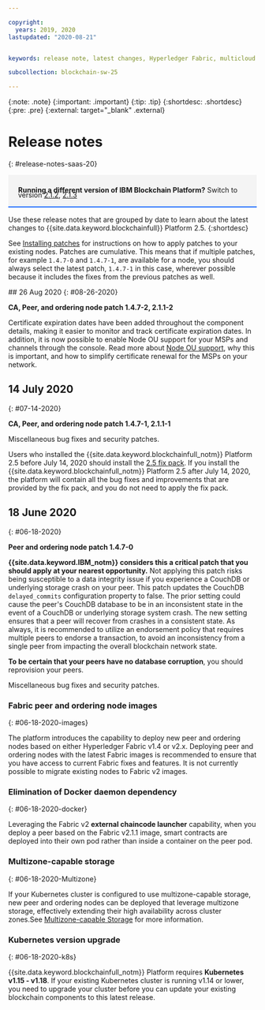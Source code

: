```yaml
---

copyright:
  years: 2019, 2020
lastupdated: "2020-08-21"


keywords: release note, latest changes, Hyperledger Fabric, multicloud

subcollection: blockchain-sw-25

---
```


{:note: .note}
{:important: .important}
{:tip: .tip}
{:shortdesc: .shortdesc}
{:pre: .pre}
{:external: target="_blank" .external}

# Release notes
{: #release-notes-saas-20}

<div style="background-color: #f4f4f4; padding-left: 20px; border-bottom: 2px solid #0f62fe; padding-top: 12px; padding-bottom: 4px; margin-bottom: 16px;">
  <p style="line-height: 10px;">
    <strong>Running a different version of IBM Blockchain Platform?</strong> Switch to version
    <a href="https://cloud.ibm.com/docs/blockchain-sw?topic=blockchain-sw-release-notes-saas-20">2.1.2</a>,
    <a href="https://cloud.ibm.com/docs/blockchain-sw-213?topic=blockchain-sw-213-release-notes-saas-20">2.1.3</a>
    </p>
</div>


Use these release notes that are grouped by date to learn about the latest changes to {{site.data.keyword.blockchainfull}} Platform 2.5.
{:shortdesc}

See [Installing patches](/docs/blockchain-sw-25?topic=blockchain-sw-25-console-icp-manage#ibp-console-manage-patch) for instructions on how to apply patches to your existing nodes. Patches are cumulative. This means that if multiple patches, for example `1.4.7-0` and `1.4.7-1`, are available for a node, you should always select the latest patch, `1.4.7-1` in this case, wherever possible because it includes the fixes from the previous patches as well.

<blockchain cert-expiration>## 26 Aug 2020
{: #08-26-2020}

**CA, Peer, and ordering node patch 1.4.7-2, 2.1.1-2**

Certificate expiration dates have been added throughout the component details, making it easier to monitor and track certificate expiration dates. In addition, it is now possible to enable Node OU support for your MSPs and channels through the console. Read more about [Node OU support](https://test.cloud.ibm.com/docs/blockchain?topic=blockchain-cert-mgmt#cert-mgmt-nodeou), why this is important, and how to simplify certificate renewal for the MSPs on your network.

<blockchain cert-expiration>


## 14 July 2020
{: #07-14-2020}

**CA, Peer, and ordering node patch 1.4.7-1, 2.1.1-1**  

Miscellaneous bug fixes and security patches.

Users who installed the {{site.data.keyword.blockchainfull_notm}} Platform 2.5 before July 14, 2020 should install the [2.5 fix pack](/docs/blockchain-sw-25?topic=blockchain-sw-25-install-fixpack#install-fixpack). If you install the {{site.data.keyword.blockchainfull_notm}} Platform 2.5 after July 14, 2020, the platform will contain all the bug fixes and improvements that are provided by the fix pack, and you do not need to apply the fix pack.


## 18 June 2020
{: #06-18-2020}

**Peer and ordering node patch 1.4.7-0**

**{{site.data.keyword.IBM_notm}} considers this a critical patch that you should apply at your nearest opportunity.** Not applying this patch risks being susceptible to a data integrity issue if you experience a CouchDB or underlying storage crash on your peer. This patch updates the CouchDB `delayed_commits` configuration property to false. The prior setting could cause the peer's CouchDB database to be in an inconsistent state in the event of a CouchDB or underlying storage system crash. The new setting ensures that a peer will recover from crashes in a consistent state. As always, it is recommended to utilize an endorsement policy that requires multiple peers to endorse a transaction, to avoid an inconsistency from a single peer from impacting the overall blockchain network state.  

**To be certain that your peers have no database corruption**, you should reprovision your peers.

Miscellaneous bug fixes and security patches. 

### Fabric peer and ordering node images
{: #06-18-2020-images}

The platform introduces the capability to deploy new peer and ordering nodes based on either Hyperledger Fabric v1.4 or v2.x. Deploying peer and ordering nodes with the latest Fabric images is recommended to ensure that you have access to current Fabric fixes and features. It is not currently possible to migrate existing nodes to Fabric v2 images.

### Elimination of Docker daemon dependency
{: #06-18-2020-docker}

Leveraging the Fabric v2 **external chaincode launcher** capability, when you deploy a peer based on the Fabric v2.1.1 image, smart contracts are deployed into their own pod rather than inside a container on the peer pod.

### Multizone-capable storage
{: #06-18-2020-Multizone}

If your Kubernetes cluster is configured to use multizone-capable storage, new peer and ordering nodes can be deployed that leverage multizone storage, effectively extending their high availability across cluster zones.See [Multizone-capable Storage](/docs/blockchain-sw-25?topic=blockchain-sw-25-ibp-console-ha#ibp-console-ha-multi-zone-storage) for more information.

### Kubernetes version upgrade
{: #06-18-2020-k8s}

{{site.data.keyword.blockchainfull_notm}} Platform requires **Kubernetes v1.15 - v1.18**. If your existing Kubernetes cluster is running v1.14 or lower, you need to upgrade your cluster before you can update your existing blockchain components to this latest release.

